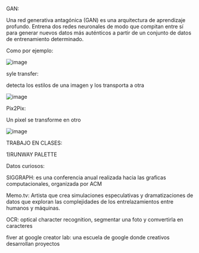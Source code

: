 GAN:

Una red generativa antagónica (GAN) es una arquitectura de aprendizaje profundo. 
Entrena dos redes neuronales de modo que compitan entre sí para generar nuevos datos más auténticos a partir de un conjunto de datos de entrenamiento determinado.

Como por ejemplo:

![image](https://github.com/sofiachaav/audiv027-2024-1/assets/129554344/9348e4cc-7d77-4083-a38d-a9eb38d25cf4)

syle transfer:

detecta los estilos de una imagen y los transporta a otra

![image](https://github.com/sofiachaav/audiv027-2024-1/assets/129554344/4fd63f64-1b95-4738-b12a-3f02ff4a58f7)


Pix2Pix:

Un pixel se transforme en otro

![image](https://github.com/sofiachaav/audiv027-2024-1/assets/129554344/ddd91ec1-79b8-449f-bc1c-83d6703fd3fd)

TRABAJO EN CLASES:

1)RUNWAY PALETTE






Datos curiosos:


SIGGRAPH: es una conferencia anual realizada hacia las graficas computacionales, organizada por ACM

Memo.tv: Artista que crea simulaciones especulativas y dramatizaciones de datos que exploran las complejidades de los entrelazamientos entre humanos y máquinas.

OCR: optical character recognition, segmentar una foto y comvertirla en caracteres

fiver at google creator lab: una escuela de google donde creativos desarrollan proyectos
